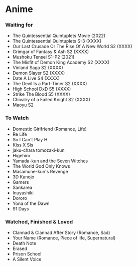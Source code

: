 # Anime

### Waiting for
  + The Quintessential Quintuplets Movie (2022)
  + The Quintessential Quintuplets S-3 (XXXX)
  + Our Last Crusade Or The Rise Of A New World S2 (XXXX)
  + Grimgar of Fantasy & Ash S2 (XXXX)
  + Mushoku Tensei S1-P2 (2021)
  + The Misfit of Demon King Academy S2 (XXXX)
  + Vinland Saga S2 (XXXX)
  + Demon Slayer S2 (XXXX)
  + Date A Live S4 (XXXX)
  + The Devil Is a Part-Timer S2 (XXXX)
  + High School DxD S5 (XXXX)
  + Strike The Blood S5 (XXXX)
  + Chivalry of a Failed Knight S2 (XXXX)
  + Maoyu S2


### To Watch
  + Domestic Girlfriend (Romance, Life)
  + Re Life
  + So I Can't Play H
  + Kiss X Sis
  + jaku-chara tomozaki-kun
  + Higehiro
  + Yamada-kun and the Seven Witches
  + The World God Only Knows
  + Masamune-kun's Revenge
  + 3D Kanojo
  + Gamers
  + Sankarea
  + Inuyashiki
  + Dororo
  + Yona of the Dawn
  + 91 Days


### Watched, Finished & Loved
  + Clannad & Clannad After Story (Romance, Sad)
  + Your Name (Romance, Piece of life, Supernatural)
  + Death Note
  + Erased
  + Prison School
  + A Silent Voice

